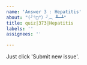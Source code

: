 ```yaml
---
name: 'Answer 3 : Hepatitis'
about: "(╯°□°）╯︵ ┻━┻"
title: quiz|373|Hepatitis
labels: ''
assignees: ''

---
```


Just click 'Submit new issue'.
